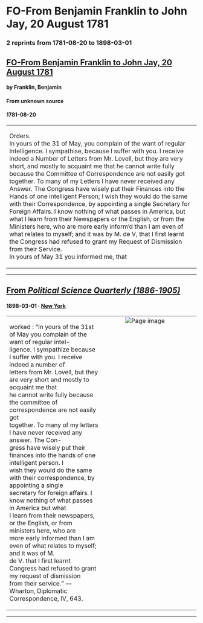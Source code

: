 
# FO-From Benjamin Franklin to John Jay, 20 August 1781

### 2 reprints from 1781-08-20 to 1898-03-01

## [FO-From Benjamin Franklin to John Jay, 20 August 1781](https://founders.archives.gov/documents/Franklin/01-35-02-0288)

#### by Franklin, Benjamin

#### From unknown source

#### 1781-08-20

<table style="width: 100%;"><tr><td style="width: 50%">

 Orders.  
In yours of the 31 of May, you complain of the want of regular Intelligence. I sympathise, because I suffer with you. I receive indeed a Number of Letters from Mr. Lovell, but they are very short, and mostly to acquaint me that he cannot write fully because the Committee of Correspondence are not easily got together. To many of my Letters I have never received any Answer. The Congress have wisely put their Finances into the Hands of one intelligent Person; I wish they would do the same with their Correspondence, by appointing a single Secretary for Foreign Affairs. I know nothing of what passes in America, but what I learn from their Newspapers or the English, or from the Ministers here, who are more early inform’d than I am even of what relates to myself; and it was by M. de V, that I first learnt the Congress had refused to grant my Request of Dismission from their Service.  
In yours of May 31 you informed me, that
</td></tr></table>

---

## [From _Political Science Quarterly (1886-1905)_](https://archive.org/details/sim_political-science-quarterly_1898-03_13_1/page/n27/mode/1up?view=theater)

#### 1898-03-01 &middot; [New York](http://dbpedia.org/resource/New_York_City)

<table style="width: 100%;"><tr><td style="width: 50%">

  
worked : “In yours of the 31st of May you complain of the want of regular intel-  
ligence. I sympathize because I suffer with you. I receive indeed a number of  
letters from Mr. Lovell, but they are very short and mostly to acquaint me that  
he cannot write fully because the committee of correspondence are not easily got  
together. To many of my letters I have never received any answer. The Con-  
gress have wisely put their finances into the hands of one intelligent person. I  
wish they would do the same with their correspondence, by appointing a single  
secretary for foreign affairs. I know nothing of what passes in America but what  
I learn from their newspapers, or the English, or from ministers here, who are  
more early informed than I am even of what relates to myself; and it was of M.  
de V. that I first learnt Congress had refused to grant my request of dismission  
from their service.” — Wharton, Diplomatic Correspondence, IV, 643.
</td><td style="width: 50%; max-height: 75%; margin: auto; display: block;">
<img alt="Page image" src="https://iiif.archive.org/iiif/sim_political-science-quarterly_1898-03_13_1&#0036;27/pct:20.293210,59.764826,60.648148,16.564417/600,/0/default.jpg"/>
</td>
</tr></table>

---

